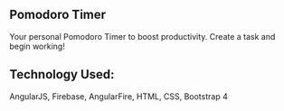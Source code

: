 ## Pomodoro Timer

Your personal Pomodoro Timer to boost productivity. Create a task and begin working!

## Technology Used: 

AngularJS, Firebase, AngularFire, HTML, CSS, Bootstrap 4
